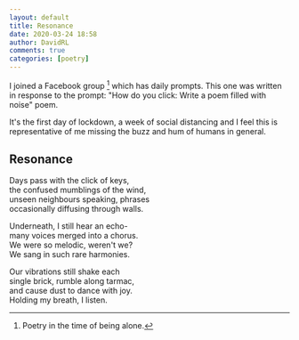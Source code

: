 ```yaml
---  
layout: default  
title: Resonance  
date: 2020-03-24 18:58  
author: DavidRL  
comments: true  
categories: [poetry]
---  
```

I joined a Facebook group [^1] which has daily prompts. This one was written in response to the prompt: "How do you click: Write a poem filled with noise" poem.  

It's the first day of lockdown, a week of social distancing and I feel this is representative of me missing the buzz and hum of humans in general.  

<h2>Resonance</h2>

Days pass with the click of keys,  
the confused mumblings of the wind,  
unseen neighbours speaking, phrases  
occasionally diffusing through walls.  

Underneath, I still hear an echo-  
many voices merged into a chorus.  
We were so melodic, weren't we?  
We sang in such rare harmonies.  

Our vibrations still shake each  
single brick, rumble along tarmac,  
and cause dust to dance with joy.  
Holding my breath, I listen.  

[^1]: Poetry in the time of being alone.

